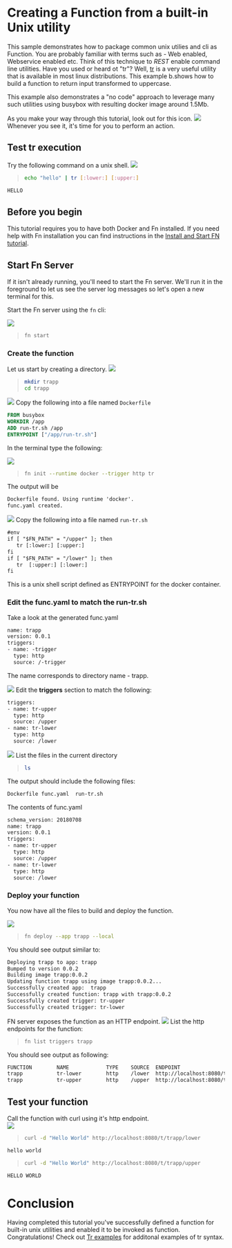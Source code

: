 # Creating a Function from a built-in Unix utility

This sample demonstrates how to package common unix utilies and cli as Function. You are probably familiar with terms such as -
Web enabled, Webservice enabled etc. Think of this technique to *REST* enable command line utilities. 
Have you used or heard ot "tr"? Well, [tr](http://linuxcommand.org/lc3_man_pages/tr1.html) is a very useful utility that is available in most linux distributions. This example b.shows how to build a function to return input transformed to uppercase. 

This example also demonstrates a "no code" approach to leverage many such utilities using busybox with resulting docker image around 1.5Mb.

As you make your way through this tutorial, look out for this icon.
![](images/userinput.png) Whenever you see it, it's time for you to
perform an action. 

## Test tr execution

Try the following command on a unix shell.
![](images/userinput.png)
>```sh
>echo "hello" | tr [:lower:] [:upper:]
>```

```txt
HELLO
```


## Before you begin

This tutorial requires you to have both Docker and Fn installed. If you need
help with Fn installation you can find instructions in the
[Install and Start FN tutorial](https://github.com/fnproject/tutorials/blob/master/install/README.md).


## Start Fn Server

If it isn't already running, you'll need to start the Fn server.  We'll
run it in the foreground to let us see the server log messages so let's open a
new terminal for this.

   Start the Fn server using the `fn` cli:

   ![](images/userinput.png)
   >```sh
   >fn start
   >```

### Create the function

Let us start by creating a directory.
![](images/userinput.png)
   >```sh
   >mkdir trapp
   >cd trapp
   >```

![](images/userinput.png) 
Copy the following into a file named `Dockerfile`

```dockerfile
FROM busybox
WORKDIR /app
ADD run-tr.sh /app
ENTRYPOINT ["/app/run-tr.sh"]
```

In the terminal type the following:

![](images/userinput.png) 
>```sh
> fn init --runtime docker --trigger http tr
>```

The output will be 
```txt
Dockerfile found. Using runtime 'docker'.
func.yaml created.
```

![](images/userinput.png) 
Copy the following into a file named `run-tr.sh`
```txt
#env
if [ "$FN_PATH" = "/upper" ]; then
   tr [:lower:] [:upper:]
fi
if [ "$FN_PATH" = "/lower" ]; then
   tr  [:upper:] [:lower:]
fi
```

This is a unix shell script defined as ENTRYPOINT for the docker container.


### Edit the func.yaml to match the run-tr.sh
Take a look at the generated func.yaml

```txt
name: trapp
version: 0.0.1
triggers:
- name: -trigger
  type: http
  source: /-trigger
```
The name corresponds to directory name - trapp. 

![](images/userinput.png)
Edit the **triggers** section to match the following:
```txt
triggers:
- name: tr-upper
  type: http
  source: /upper
- name: tr-lower
  type: http
  source: /lower   
```
![](images/userinput.png)
List the files in the current directory
>```sh
>ls
>```

The output should include the following files:
```txt
Dockerfile func.yaml  run-tr.sh
```

The contents of func.yaml
```txt
schema_version: 20180708
name: trapp
version: 0.0.1
triggers:
- name: tr-upper
  type: http
  source: /upper
- name: tr-lower
  type: http
  source: /lower
```

### Deploy your function

You now have all the files to build and deploy the function.

![](images/userinput.png)
>```sh
>fn deploy --app trapp --local
>```
You should see output similar to:
   ```txt
   Deploying trapp to app: trapp
   Bumped to version 0.0.2
   Building image trapp:0.0.2
   Updating function trapp using image trapp:0.0.2...
   Successfully created app:  trapp
   Successfully created function: trapp with trapp:0.0.2
   Successfully created trigger: tr-upper
   Successfully created trigger: tr-lower
   ```
   
FN server exposes the function as an HTTP endpoint.
![](images/userinput.png)
List the http endpoints for the function:
>```sh
>fn list triggers trapp
>```

You should see output as following:
```txt
FUNCTION        NAME            TYPE    SOURCE  ENDPOINT
trapp           tr-lower        http    /lower  http://localhost:8080/t/trapp/lower
trapp           tr-upper        http    /upper  http://localhost:8080/t/trapp/upper
```

## Test your function
Call the function with curl using it's http endpoint.   
![](images/userinput.png)
>```sh
>curl -d "Hello World" http://localhost:8080/t/trapp/lower
>```

```txt
hello world
```
>```sh
>curl -d "Hello World" http://localhost:8080/t/trapp/upper
>```

```txt
HELLO WORLD
```

# Conclusion

Having completed this tutorial you've successfully defined a function for built-in unix utilities 
and enabled it to be invoked as function. Congratulations!
Check out [Tr examples](https://shapeshed.com/unix-tr) for additonal examples of tr syntax.


